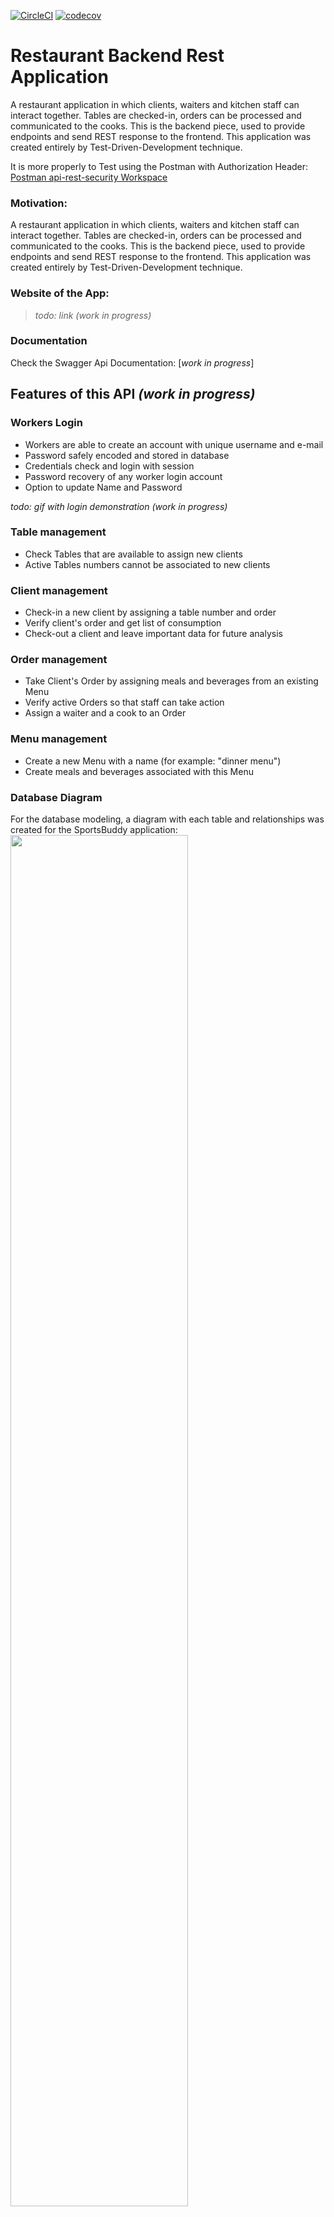 [![CircleCI](https://circleci.com/gh/jucron/spring5-mvc-rest/tree/master.svg?style=svg)](https://circleci.com/gh/jucron/spring5-mvc-rest/tree/master)
[![codecov](https://codecov.io/gh/jucron/spring5-mvc-rest/branch/master/graph/badge.svg?token=SCGLGCHWQ6)](https://codecov.io/gh/jucron/spring5-mvc-rest)

# Restaurant Backend Rest Application

A restaurant application in which clients, waiters and kitchen staff can interact together. Tables are checked-in, orders can be processed and communicated to the cooks. 
This is the backend piece, used to provide endpoints and send REST response to the frontend. This application was created entirely by Test-Driven-Development technique.


It is more properly to Test using the Postman with Authorization Header:
[Postman api-rest-security Workspace](https://go.postman.co/workspace/My-Workspace~b20ca6f3-aa32-48c5-8c9c-bb8dc06af4dd/collection/18570764-335e581f-b4ff-4667-a0e8-d4f2b15456c9)

### Motivation:

A restaurant application in which clients, waiters and kitchen staff can interact together. Tables are checked-in, orders can be processed and communicated to the cooks.
This is the backend piece, used to provide endpoints and send REST response to the frontend. This application was created entirely by Test-Driven-Development technique.

### Website of the App:
>_todo: link (work in progress)_

### Documentation
Check the Swagger Api Documentation: [_work in progress_]

## Features of this API _(work in progress)_
### Workers Login
* Workers are able to create an account with unique username and e-mail
* Password safely encoded and stored in database
* Credentials check and login with session
* Password recovery of any worker login account
* Option to update Name and Password

_todo: gif with login demonstration (work in progress)_

### Table management
* Check Tables that are available to assign new clients
* Active Tables numbers cannot be associated to new clients
### Client management
* Check-in a new client by assigning a table number and order
* Verify client's order and get list of consumption
* Check-out a client and leave important data for future analysis
### Order management
* Take Client's Order by assigning meals and beverages from an existing Menu
* Verify active Orders so that staff can take action
* Assign a waiter and a cook to an Order
### Menu management
* Create a new Menu with a name (for example: "dinner menu") 
* Create meals and beverages associated with this Menu


### Database Diagram
For the database modeling, a diagram with each table and relationships was created for the SportsBuddy application:
<img src="https://user-images.githubusercontent.com/79875515/159723248-5b927f7b-5ba7-465b-9b60-8484963e5ecf.png" width=75% height=75%>

## Getting Started
### Data Initialization
* Use the file [configure-postgres.sql](https://github.com/jucron/SportsBuddy/blob/master/src/main/resources/scripts/configure-postgres.sql) in order to give your PostGresSQL database the necessary configuration. This way we can properly use the different profiles: `dev` and `prod`.
* Use the file [start_data-postgres.sql](https://github.com/jucron/SportsBuddy/blob/master/src/main/resources/scripts/start_data-postgres.sql) to initialize tables and constraints in your PostGresSQL database. So just run the application for the first time, it will automatically input data if not existent.

### Via Docker
1. After changes run `docker build -t restaurantbackend .` in a project root directory to build application image.
2. After image is fully built, run `docker run -d -p 8080:8080 restaurantbackend` to start the image
3. With a browser, access the app via http://localhost:8080/
4. (Optional) run `docker logs -t <container>` to see the logs
#### Notes:
Database for testing is in-memory type, for fast and convenient usage. 
You won't be able to send the message via e-mail, unless account details are changed in application.properties file
## Technology
- Java
- Spring-Boot
- Java Persistence API (JPA)
- Hibernate (object relational mapping)
- Thymeleaf (Frontend java engine)
- Maven (build, dependencies)
- Testing
- Spring Security (Form based login)
- HTML
- Bootstrap
- Code coverage
- CircleCI
